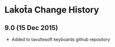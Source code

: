Lak̇ot̄a Change History
============================

9.0 (15 Dec 2015)
-----------------

* Added to tavultesoft keyboards github repository
